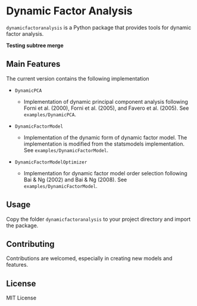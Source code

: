 # Dynamic Factor Analysis

`dynamicfactoranalysis` is a Python package that provides tools for dynamic factor analysis.

**Testing subtree merge**

## Main Features

The current version contains the following implementation

- `DynamicPCA`

  - Implementation of dynamic principal component analysis following Forni et al. (2000), Forni et al. (2005), and Favero et al. (2005). See `examples/DynamicPCA`.
- `DynamicFactorModel`

  - Implementation of the dynamic form of dynamic factor model. The implementation is modified from the statsmodels implementation. See `examples/DynamicFactorModel`.
- `DynamicFactorModelOptimizer`

  - Implementation for dynamic factor model order selection following Bai & Ng (2002) and Bai & Ng (2008). See `examples/DynamicFactorModel`.

## Usage

Copy the folder `dynamicfactoranalysis` to your project directory and import the package.

## Contributing

Contributions are welcomed, especially in creating new models and features.

## License

MIT License
